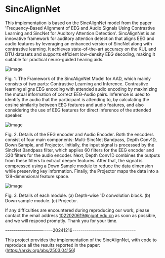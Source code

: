 # SincAlignNet
This implementation is based on the SincAlignNet model from the paper 'Frequency-Based Alignment of EEG and Audio Signals Using Contrastive Learning and SincNet for Auditory Attention Detection'. SincAlignNet is an innovative framework for auditory attention detection that aligns EEG and audio features by leveraging an enhanced version of SincNet along with contrastive learning. It achieves state-of-the-art accuracy on the KUL and DTU datasets and supports efficient low-density EEG decoding, making it suitable for practical neuro-guided hearing aids.

![image](https://github.com/user-attachments/assets/9195f49b-9458-496f-806a-38a7c2a9bbaf)

Fig. 1. The Framework of the SincAlignNet Model for AAD, which mainly consists of two parts: Contrastive Learning and Inference. Contrastive learning aligns EEG encoding with attended audio encoding by maximizing the mutual information of correct EEG-Audio pairs. Inference is used to identify the audio that the participant is attending to, by calculating the cosine similarity between EEG features and audio features, and also considering the use of EEG features for direct inference of the attended speaker.

 ![image](https://github.com/user-attachments/assets/97894fd8-581e-40b1-899a-8f9fa02fb92d)

Fig. 2. Details of the EEG encoder and Audio Encoder. Both the encoders consist of four main components: Multi-SincNet Bandpass, Depth Conv1D, Down Sample, and Projector. Initially, the input signal is processed by the SincNet Bandpass filter, which applies 60 filters for the EEG encoder and 320 filters for the audio encoder. Next, Depth Conv1D combines the outputs from these filters to extract deeper features. After that, the signal is compressed using a Down Sample module to reduce the data dimension while preserving key information. Finally, the Projector maps the data into a 128-dimensional feature space. 

![image](https://github.com/user-attachments/assets/b932075a-2395-4206-b065-e2a2e2527445)

Fig. 3. Details of each module. (a) Depth-wise 1D convolution block. (b) Down sample module. (c) Projector.


If any difficulties are encountered during reproducing our work, please contact the email address 1022020619@njupt.edu.cn as soon as possible, and we will respond promptly. Thank you for your time.

------------------------20241216--------------------------------

This project provides the implementation of the SincAlignNet, with code to reproduce all the results reported in the paper: (https://arxiv.org/abs/2503.04156)
